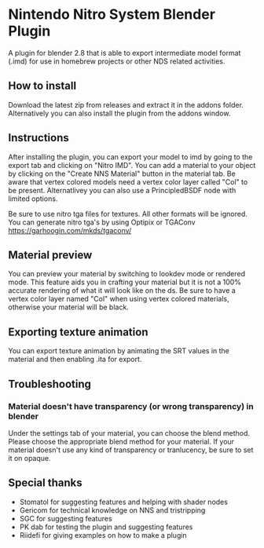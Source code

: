 # Nintendo Nitro System Blender Plugin

A plugin for blender 2.8 that is able to export intermediate model format (.imd) for use in homebrew projects or other NDS related activities.

## How to install

Download the latest zip from releases and extract it in the addons folder. Alternatively you can also install the plugin from the addons window.

## Instructions

After installing the plugin, you can export your model to imd by going to the export tab and clicking on "Nitro IMD". You can add a material to your object by clicking on the "Create NNS Material" button in the material tab. Be aware that vertex colored models need a vertex color layer called "Col" to be present. Alternatlivey you can also use a PrincipledBSDF node with limited options.

Be sure to use nitro tga files for textures. All other formats will be ignored. You can generate nitro tga's by using Optipix or TGAConv https://garhoogin.com/mkds/tgaconv/

## Material preview

You can preview your material by switching to lookdev mode or rendered mode. This feature aids you in crafting your material but it is not a 100% accurate rendering of what it will look like on the ds. Be sure to have a vertex color layer named "Col" when using vertex colored materials, otherwise your material will be black.

## Exporting texture animation

You can export texture animation by animating the SRT values in the material and then enabling .ita for export.

## Troubleshooting

### Material doesn't have transparency (or wrong transparency) in blender

Under the settings tab of your material, you can choose the blend method. Please choose the appropriate blend method for your material. If your material doesn't use any kind of transparency or tranlucency, be sure to set it on opaque.

## Special thanks
* Stomatol for suggesting features and helping with shader nodes
* Gericom for technical knowledge on NNS and tristripping
* SGC for suggesting features
* PK dab for testing the plugin and suggesting features
* Riidefi for giving examples on how to make a plugin